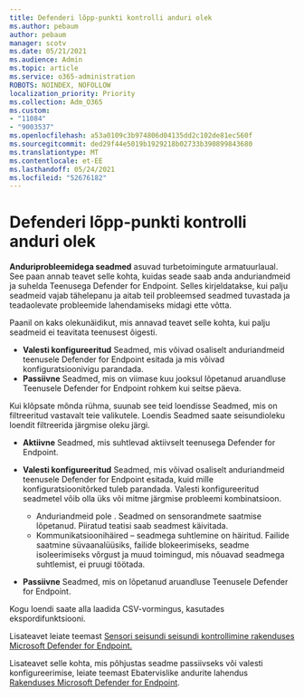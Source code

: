 ```yaml
---
title: Defenderi lõpp-punkti kontrolli anduri olek
ms.author: pebaum
author: pebaum
manager: scotv
ms.date: 05/21/2021
ms.audience: Admin
ms.topic: article
ms.service: o365-administration
ROBOTS: NOINDEX, NOFOLLOW
localization_priority: Priority
ms.collection: Adm_O365
ms.custom:
- "11084"
- "9003537"
ms.openlocfilehash: a53a0109c3b974806d04135dd2c102de81ec560f
ms.sourcegitcommit: ded29f44e5019b1929218b02733b390899843680
ms.translationtype: MT
ms.contentlocale: et-EE
ms.lasthandoff: 05/24/2021
ms.locfileid: "52676182"
---
```

# <a name="defender-endpoint-check-sensor-status"></a>Defenderi lõpp-punkti kontrolli anduri olek

**Anduriprobleemidega seadmed** asuvad turbetoimingute armatuurlaual. See paan annab teavet selle kohta, kuidas seade saab anda anduriandmeid ja suhelda Teenusega Defender for Endpoint. Selles kirjeldatakse, kui palju seadmeid vajab tähelepanu ja aitab teil probleemsed seadmed tuvastada ja teadaolevate probleemide lahendamiseks midagi ette võtta.

Paanil on kaks olekunäidikut, mis annavad teavet selle kohta, kui palju seadmeid ei teavitata teenusest õigesti.

- **Valesti konfigureeritud** Seadmed, mis võivad osaliselt anduriandmeid teenusele Defender for Endpoint esitada ja mis võivad konfiguratsioonivigu parandada.
- **Passiivne** Seadmed, mis on viimase kuu jooksul lõpetanud aruandluse Teenusele Defender for Endpoint rohkem kui seitse päeva.

Kui klõpsate mõnda rühma, suunab see teid loendisse Seadmed, mis on filtreeritud vastavalt teie valikutele. Loendis Seadmed saate seisundioleku loendit filtreerida järgmise oleku järgi.

- **Aktiivne** Seadmed, mis suhtlevad aktiivselt teenusega Defender for Endpoint.
- **Valesti konfigureeritud** Seadmed, mis võivad osaliselt anduriandmeid teenusele Defender for Endpoint esitada, kuid mille konfiguratsioonitõrked tuleb parandada. Valesti konfigureeritud seadmetel võib olla üks või mitme järgmise probleemi kombinatsioon.

    - Anduriandmeid pole . Seadmed on sensorandmete saatmise lõpetanud. Piiratud teatisi saab seadmest käivitada.
    - Kommunikatsioonihäired – seadmega suhtlemine on häiritud. Failide saatmine süvaanalüüsiks, failide blokeerimiseks, seadme isoleerimiseks võrgust ja muud toimingud, mis nõuavad seadmega suhtlemist, ei pruugi töötada.
- **Passiivne** Seadmed, mis on lõpetanud aruandluse Teenusele Defender for Endpoint.

Kogu loendi saate alla laadida CSV-vormingus, kasutades ekspordifunktsiooni.

Lisateavet leiate teemast [Sensori seisundi seisundi kontrollimine rakenduses Microsoft Defender for Endpoint.](/microsoft-365/security/defender-endpoint/check-sensor-status)

Lisateavet selle kohta, mis põhjustas seadme passiivseks või valesti konfigureerimise, leiate teemast Ebatervislike andurite lahendus [Rakenduses Microsoft Defender for Endpoint](/microsoft-365/security/defender-endpoint/fix-unhealthy-sensors).
